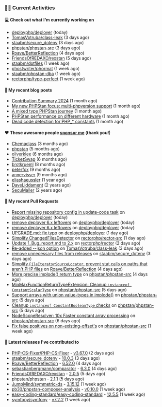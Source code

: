 ### 👨‍💻 Current Activities


#### 💻 Check out what I'm currently working on

- [deployphp/deployer](https://github.com/deployphp/deployer) (today)
- [TomasVotruba/class-leak](https://github.com/TomasVotruba/class-leak) (3 days ago)
- [staabm/secure_dotenv](https://github.com/staabm/secure_dotenv) (3 days ago)
- [phpstan/phpstan-src](https://github.com/phpstan/phpstan-src) (3 days ago)
- [Roave/BetterReflection](https://github.com/Roave/BetterReflection) (4 days ago)
- [FriendsOfREDAXO/rexstan](https://github.com/FriendsOfREDAXO/rexstan) (5 days ago)
- [staabm/dotfiles](https://github.com/staabm/dotfiles) (1 week ago)
- [ghostwriter/phormat](https://github.com/ghostwriter/phormat) (1 week ago)
- [staabm/phpstan-dba](https://github.com/staabm/phpstan-dba) (1 week ago)
- [rectorphp/type-perfect](https://github.com/rectorphp/type-perfect) (1 week ago)


#### 📜 My recent blog posts

- [Contribution Summary 2024](https://staabm.github.io/2024/12/11/contribution-summary-2024.html) (1 month ago)
- [My new PHPStan focus: multi-phpversion support](https://staabm.github.io/2024/11/28/phpstan-php-version-in-scope.html) (1 month ago)
- [A mixed type PHPStan journey](https://staabm.github.io/2024/11/26/phpstan-mixed-types.html) (1 month ago)
- [PHPStan performance on different hardware](https://staabm.github.io/2024/11/17/phpstan-performance-on-different-hardware.html) (1 month ago)
- [Dead code detection for PHP_* constants](https://staabm.github.io/2024/11/14/phpstan-php-version-narrowing.html) (1 month ago)


#### ❤️ These awesome people [sponsor me](https://github.com/sponsors/staabm) (thank you!)

- [Chemaclass](https://github.com/Chemaclass) (3 months ago)
- [phpstan](https://github.com/phpstan) (5 months ago)
- [oliverklee](https://github.com/oliverklee) (6 months ago)
- [TicketSwap](https://github.com/TicketSwap) (6 months ago)
- [brotkrueml](https://github.com/brotkrueml) (8 months ago)
- [peterfox](https://github.com/peterfox) (9 months ago)
- [annervisser](https://github.com/annervisser) (9 months ago)
- [eliashaeussler](https://github.com/eliashaeussler) (1 year ago)
- [DaveLiddament](https://github.com/DaveLiddament) (2 years ago)
- [SecuMailer](https://github.com/SecuMailer) (2 years ago)


#### 🔨 My recent Pull Requests

- [Report missing repository config in update-code task](https://github.com/deployphp/deployer/pull/3996) on [deployphp/deployer](https://github.com/deployphp/deployer) (today)
- [remove deployer 6.x leftovers](https://github.com/deployphp/deployer/pull/3995) on [deployphp/deployer](https://github.com/deployphp/deployer) (today)
- [remove deployer 6.x leftovers](https://github.com/deployphp/deployer/pull/3994) on [deployphp/deployer](https://github.com/deployphp/deployer) (today)
- [UPGRADE.md: fix typo](https://github.com/deployphp/deployer/pull/3992) on [deployphp/deployer](https://github.com/deployphp/deployer) (1 day ago)
- [Simplify ChangedFilesDetector](https://github.com/rectorphp/rector-src/pull/6662) on [rectorphp/rector-src](https://github.com/rectorphp/rector-src) (1 day ago)
- [Update 1_Bug_report.md to 2.x](https://github.com/rectorphp/rector/pull/8967) on [rectorphp/rector](https://github.com/rectorphp/rector) (2 days ago)
- [Re-added --json option](https://github.com/TomasVotruba/class-leak/pull/61) on [TomasVotruba/class-leak](https://github.com/TomasVotruba/class-leak) (3 days ago)
- [remove unnecessary files from releases](https://github.com/staabm/secure_dotenv/pull/12) on [staabm/secure_dotenv](https://github.com/staabm/secure_dotenv) (3 days ago)
- [Simplify `FileIteratorSourceLocator`, prevent stat calls on paths that aren&#39;t PHP files](https://github.com/Roave/BetterReflection/pull/1477) on [Roave/BetterReflection](https://github.com/Roave/BetterReflection) (4 days ago)
- [More precise implode() return type](https://github.com/phpstan/phpstan-src/pull/3774) on [phpstan/phpstan-src](https://github.com/phpstan/phpstan-src) (4 days ago)
- [MinMaxFunctionReturnTypeExtension: Cleanup `instanceof ConstantScalarType`](https://github.com/phpstan/phpstan-src/pull/3773) on [phpstan/phpstan-src](https://github.com/phpstan/phpstan-src) (5 days ago)
- [Support arrays with union value-types in implode()](https://github.com/phpstan/phpstan-src/pull/3772) on [phpstan/phpstan-src](https://github.com/phpstan/phpstan-src) (5 days ago)
- [Cleanup `instanceof ConstantBooleanType` checks](https://github.com/phpstan/phpstan-src/pull/3771) on [phpstan/phpstan-src](https://github.com/phpstan/phpstan-src) (5 days ago)
- [NodeScopeResolver: 10x Faster constant array processing](https://github.com/phpstan/phpstan-src/pull/3769) on [phpstan/phpstan-src](https://github.com/phpstan/phpstan-src) (6 days ago)
- [Fix false positives on non-existing-offset&#39;s](https://github.com/phpstan/phpstan-src/pull/3766) on [phpstan/phpstan-src](https://github.com/phpstan/phpstan-src) (1 week ago)


#### 🔭 Latest releases I've contributed to

- [PHP-CS-Fixer/PHP-CS-Fixer](https://github.com/PHP-CS-Fixer/PHP-CS-Fixer) - [v3.67.0](https://github.com/PHP-CS-Fixer/PHP-CS-Fixer/releases/tag/v3.67.0) (2 days ago)
- [staabm/secure_dotenv](https://github.com/staabm/secure_dotenv) - [10.0.3](https://github.com/staabm/secure_dotenv/releases/tag/10.0.3) (3 days ago)
- [Roave/BetterReflection](https://github.com/Roave/BetterReflection) - [6.52.0](https://github.com/Roave/BetterReflection/releases/tag/6.52.0) (4 days ago)
- [sebastianbergmann/comparator](https://github.com/sebastianbergmann/comparator) - [6.3.0](https://github.com/sebastianbergmann/comparator/releases/tag/6.3.0) (4 days ago)
- [FriendsOfREDAXO/rexstan](https://github.com/FriendsOfREDAXO/rexstan) - [2.0.5](https://github.com/FriendsOfREDAXO/rexstan/releases/tag/2.0.5) (5 days ago)
- [phpstan/phpstan](https://github.com/phpstan/phpstan) - [2.1.1](https://github.com/phpstan/phpstan/releases/tag/2.1.1) (5 days ago)
- [JumpMind/symmetric-ds](https://github.com/JumpMind/symmetric-ds) - [3.15.12](https://github.com/JumpMind/symmetric-ds/releases/tag/3.15.12) (1 week ago)
- [pb30/phpstan-composer-analysis](https://github.com/pb30/phpstan-composer-analysis) - [v0.10.0](https://github.com/pb30/phpstan-composer-analysis/releases/tag/v0.10.0) (1 week ago)
- [easy-coding-standard/easy-coding-standard](https://github.com/easy-coding-standard/easy-coding-standard) - [12.5.5](https://github.com/easy-coding-standard/easy-coding-standard/releases/tag/12.5.5) (1 week ago)
- [symfony/symfony](https://github.com/symfony/symfony) - [v7.2.2](https://github.com/symfony/symfony/releases/tag/v7.2.2) (1 week ago)
